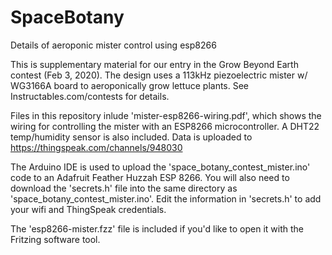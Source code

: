 # SpaceBotany
Details of aeroponic mister control using esp8266

This is supplementary material for our entry in the Grow Beyond Earth contest (Feb 3, 2020). 
The design uses a 113kHz piezoelectric mister w/ WG3166A board to aeroponically grow lettuce plants.
See Instructables.com/contests for details.


Files in this repository inlude 'mister-esp8266-wiring.pdf', which shows the wiring for controlling the mister with an ESP8266 microcontroller. A DHT22 temp/humidity sensor is also included. 
Data is uploaded to https://thingspeak.com/channels/948030

The Arduino IDE is used to upload the 'space_botany_contest_mister.ino' code to an Adafruit Feather Huzzah ESP 8266.
You will also need to download the 'secrets.h' file into the same directory as 'space_botany_contest_mister.ino'.
Edit the information in 'secrets.h' to add your wifi and ThingSpeak credentials.

The 'esp8266-mister.fzz' file is included if you'd like to open it with the Fritzing software tool.

